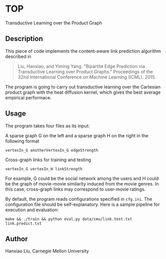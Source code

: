 # TOP
Transductive Learning over the Product Graph

## Description
This piece of code implements the content-aware link prediction algorithm described in

> Liu, Hanxiao, and Yiming Yang. "Bipartite Edge Prediction via Transductive Learning over Product Graphs." Proceedings of the 32nd International Conference on Machine Learning (ICML). 2015.

The program is going to carry out transductive learning over the Cartesian product graph with the heat diffusion kernel, which gives the best average empirical performace. 

## Usage
The program takes four files as its input:

A sparse graph G on the left and a sparse graph H on the right in the following format
```
vertexIn_G anotherVertexIn_G edgeStrength
```
Cross-graph links for training and testing
```
vertexIn_G vertexIn_H linkStrength
```
For example,
G could be the social network among the users
and H could be the graph of movie-movie similarity induced from the movie genres.
In this case, cross-graph links may correspond to user-movie ratings.
  
By default, the program reads configurations specified in `cfg.ini`. The configuration file should be self-explanatory. Here is a sample pipeline for execution and evaluation:
```
make && ./train && python eval.py data/cmu/link.test.txt link.predict.txt
```

## Author
Hanxiao Liu, Carnegie Mellon University
